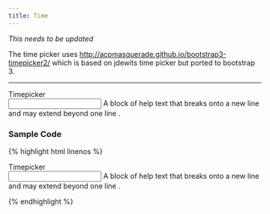 ```yaml
---
title: Time
---
```


*This needs to be updated*

The time picker uses http://acpmasquerade.github.io/bootstrap3-timepicker2/ which is based on jdewits time picker but ported to bootstrap 3.

**********

<form class="form-horizontal bh--form-example">
  <!-- A field and all related tags and content are wrapped in a form group element -->
  <div class="form-group bh--form-time">
    <!-- Labels and fields are still column classes so that they are left aligned and reflow on smaller screens  -->
    <label for="timepicker1" class="col-sm-2 control-label">Timepicker</label>
    <div class="col-sm-8">
      <input id="timepicker1" type="text" class="form-control bh--form-time-picker"> <!-- need the bh--timepicker class for script to initialize -->
      <span class="help-block">A block of help text that breaks onto a new line and may extend beyond one line .</span>
    </div>
  </div>
</form>

### Sample Code

{% highlight html linenos %}

<div class="form-group bh--form-time">
  <label for="timepicker1" class="col-sm-2 control-label">Timepicker</label>
  <div class="col-sm-8">
    <!-- The timepicker is a simple text field. It needs the bh--form-time-picker class for script to initialize -->
    <input id="timepicker1" type="text" class="form-control bh--form-time-picker">
    <span class="help-block">A block of help text that breaks onto a new line and may extend beyond one line .</span>
  </div>
</div>

{% endhighlight %}
